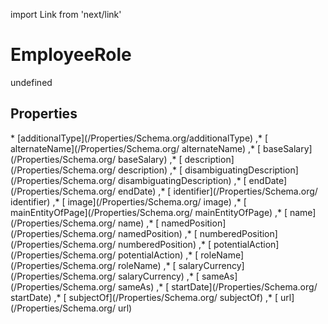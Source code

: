 import Link from 'next/link'
# EmployeeRole

undefined

## Properties

<Grid>
* [additionalType](/Properties/Schema.org/additionalType)
,* [ alternateName](/Properties/Schema.org/ alternateName)
,* [ baseSalary](/Properties/Schema.org/ baseSalary)
,* [ description](/Properties/Schema.org/ description)
,* [ disambiguatingDescription](/Properties/Schema.org/ disambiguatingDescription)
,* [ endDate](/Properties/Schema.org/ endDate)
,* [ identifier](/Properties/Schema.org/ identifier)
,* [ image](/Properties/Schema.org/ image)
,* [ mainEntityOfPage](/Properties/Schema.org/ mainEntityOfPage)
,* [ name](/Properties/Schema.org/ name)
,* [ namedPosition](/Properties/Schema.org/ namedPosition)
,* [ numberedPosition](/Properties/Schema.org/ numberedPosition)
,* [ potentialAction](/Properties/Schema.org/ potentialAction)
,* [ roleName](/Properties/Schema.org/ roleName)
,* [ salaryCurrency](/Properties/Schema.org/ salaryCurrency)
,* [ sameAs](/Properties/Schema.org/ sameAs)
,* [ startDate](/Properties/Schema.org/ startDate)
,* [ subjectOf](/Properties/Schema.org/ subjectOf)
,* [ url](/Properties/Schema.org/ url)

</Grid>

